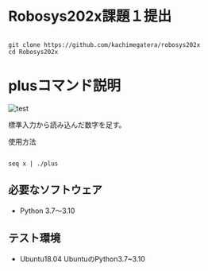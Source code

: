 # Robosys202x課題１提出

```

git clone https://github.com/kachimegatera/robosys202x
cd Robosys202x

```

# plusコマンド説明
![test](https://github.com/kachimegatera/robosys202x/actions/workflows/test.yml/badge.svg)

標準入力から読み込んだ数字を足す。

使用方法
```

seq x | ./plus

```


## 必要なソフトウェア
* Python 3.7〜3.10

## テスト環境
* Ubuntu18.04 UbuntuのPython3.7~3.10

